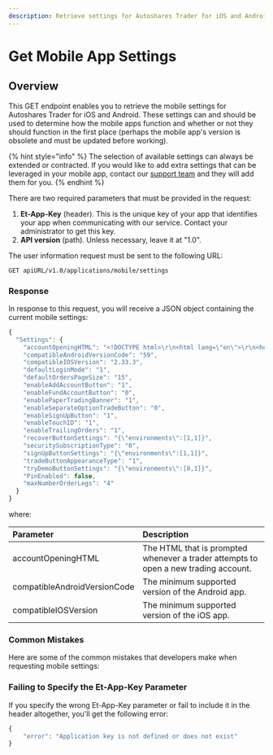 ```yaml
---
description: Retrieve settings for Autoshares Trader for iOS and Android
---
```


# Get Mobile App Settings

## Overview

This GET endpoint enables you to retrieve the mobile settings for Autoshares Trader for iOS and Android. These settings can and should be used to determine how the mobile apps function and whether or not they should function in the first place \(perhaps the mobile app's version is obsolete and must be updated before working\).

{% hint style="info" %}
The selection of available settings can always be extended or contracted. If you would like to add extra settings that can be leveraged in your mobile app, contact our [support team](mailto:support@autoshares.com) and they will add them for you.
{% endhint %}

There are two required parameters that must be provided in the request:

1. **Et-App-Key** \(header\). This is the unique key of your app that identifies your app when communicating with our service. Contact your administrator to get this key.
2. **API version** \(path\). Unless necessary, leave it at "1.0".

The user information request must be sent to the following URL:

```text
GET apiURL/v1.0/applications/mobile/settings
```

### Response

In response to this request, you will receive a JSON object containing the current mobile settings:

```javascript
{
  "Settings": {
    "accountOpeningHTML": "<!DOCTYPE html>\r\n<html lang=\"en\">\r\n<head>\r\n    <meta charset=\"UTF-8\">\r\n    <meta name=\"viewport\" content=\"width=device-width, initial-scale=1.0\">\r\n    <title>Parent Page</title>\r\n    <style>\r\n        body {\r\n            height: 100vh;\r\n            width: 100vw;\r\n            box-sizing: border-box;\r\n            overflow: hidden;\r\n            margin: 0;\r\n        }\r\n        #accountOpenning {\r\n            height: 100vh;\r\n            width: 100vw;\r\n        }\r\n    </style>\r\n    <script type=\"text/javascript\" src=\"https://ao-et-demo-prod.etnasoft.us/assets/account.opening.client.js\"></script>\r\n</head>\r\n<body>\r\n    <iframe\r\n        id=\"accountOpenning\"\r\n        src=\"https://ao-et-demo-prod.etnasoft.us/\"\r\n        frameborder=\"0\"\r\n        name=\"accountOpenning\"\r\n        scrolling='auto',\r\n        allowfullscreen=true\r\n        allow=\"geolocation;\"\r\n        token='%token%'\r\n    ></iframe>\r\n    <script>\r\n        const\r\n            frame = document.getElementById('accountOpenning'),\r\n            accounOpeningClient = new ETNA.AccounOpeningClient(frame),\r\n            logger = accounOpeningClient.setLogger(data => {\r\n                if (data.action === 'submit') {\r\n                    window.location.replace(\"http://accountSubmitted\");\r\n                    logger.remove();\r\n                    return;\r\n                    //Make custom actions here\r\n                }\r\n                if (data.type === 'info'){\r\n                    console.log(data);\r\n                    window.location.replace(\"http://accountSubmitted\");\r\n                    return;\r\n                }\r\n                if (data.type === 'error') return console.error(data);\r\n            }, true);\r\n            var accountId = '%AccountID%';\r\n            var clearingFirm = '%ClearingFirm%';\r\n            console.log(accountId);\r\n            if(accountId === 'null'){\r\n                //For create account\r\n                accounOpeningClient.createAccount();\r\n            } else {\r\n                //For create update\r\n                accounOpeningClient.updateAccount(accountId, clearingFirm);\r\n            }\r\n    </script>\r\n</body>\r\n</html>",
    "compatibleAndroidVersionCode": "59",
    "compatibleIOSVersion": "2.33.3",
    "defaultLoginMode": "1",
    "defaultOrdersPageSize": "15",
    "enableAddAccountButton": "1",
    "enableFundAccountButton": "0",
    "enablePaperTradingBanner": "1",
    "enableSeparateOptionTradeButton": "0",
    "enableSignUpButton": "1",
    "enableTouchID": "1",
    "enableTrailingOrders": "1",
    "recoverButtonSettings": "{\"environments\":[1,1]}",
    "securitySubscriptionType": "0",
    "signUpButtonSettings": "{\"environments\":[1,1]}",
    "tradeButtonAppearanceType": "1",
    "tryDemoButtonSettings": "{\"environments\":[0,1]}",
    "PinEnabled": false,
    "maxNumberOrderLegs": "4"
  }
}
```

where:

| Parameter | Description |
| :--- | :--- |
| accountOpeningHTML | The HTML that is prompted whenever a trader attempts to open a new trading account. |
| compatibleAndroidVersionCode | The minimum supported version of the Android app. |
| compatibleIOSVersion | The minimum supported version of the iOS app. |

### Common Mistakes

Here are some of the common mistakes that developers make when requesting mobile settings:

### Failing to Specify the Et-App-Key Parameter

If you specify the wrong Et-App-Key parameter or fail to include it in the header altogether, you'll get the following error:

```javascript
{
    "error": "Application key is not defined or does not exist"
}
```

